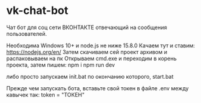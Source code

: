 # vk-chat-bot
Чат бот для соц сети ВКОНТАКТЕ отвечающий на сообщения пользователей.

Необходима Windows 10+ и node.js не ниже 15.8.0 
Качаем тут и ставим: https://nodejs.org/en/
Затем скачиваем сей проект архивом и распаковываем на пк
Открываем cmd.exe и переходим в корень проекта, затем пишем:
npm i
npm run dev

либо просто запускаем init.bat по окончанию которого, start.bat

Прежде чем запускать бота, вставьте свой токен в файле .env между кавычек так: token = "ТОКЕН"
